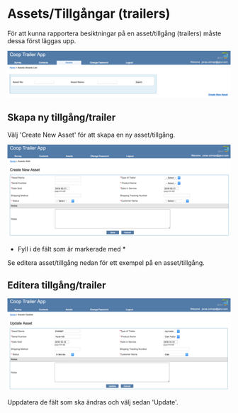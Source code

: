 # Assets/Tillgångar (trailers)

För att kunna rapportera besiktningar på en asset/tillgång (trailers) måste dessa först läggas upp.

![assets](./media/assets-search.png)


## Skapa ny tillgång/trailer

Välj 'Create New Asset' för att skapa en ny asset/tillgång.

![assets](./media/assets-new.png)

* Fyll i de fält som är markerade med \* 

Se editera asset/tillgång nedan för ett exempel på en asset/tillgång.


## Editera tillgång/trailer

![contacts](./media/assets-edit.png)

Uppdatera de fält som ska ändras och välj sedan 'Update'.
